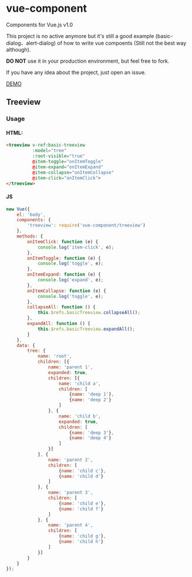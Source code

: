 # vue-component

Components for Vue.js v1.0

This project is no active anymore but it's still a good example (basic-dialog、alert-dialog) of how to write vue compoents (Still not the best way although).

**DO NOT** use it in your production environment, but feel free to fork.

If you have any idea about the project, just open an issue.

[DEMO](https://weilao.github.io/vue-component/examples)

## Treeview
### Usage
#### HTML:

```html
<treeview v-ref:basic-treeview
          :model="tree"
          :root-visible="true"
          @item-toggle="onItemToggle"
          @item-expand="onItemExpand"
          @item-collapse="onItemCollapse"
          @item-click="onItemClick">
</treeview>
```
#### JS
```js
new Vue({
    el: 'body',
    components: {
        'treeview': require('vue-component/treeview')
    },
    methods: {
        onItemClick: function (e) {
            console.log('item-click', e);
        },
        onItemToggle: function (e) {
            console.log('toggle', e);
        },
        onItemExpand: function (e) {
            console.log('expand', e);
        },
        onItemCollapse: function (e) {
            console.log('toggle', e);
        },
        collapseAll: function () {
            this.$refs.basicTreeview.collapseAll();
        },
        expandAll: function () {
            this.$refs.basicTreeview.expandAll();
        }
    },
    data: {
        tree: {
            name: 'root',
            children: [{
                name: 'parent 1',
                expanded: true,
                children: [{
                    name: 'child a',
                    children: [
                        {name: 'deep 1'},
                        {name: 'deep 2'}
                    ]
                }, {
                    name: 'child b',
                    expanded: true,
                    children: [
                        {name: 'deep 3'},
                        {name: 'deep 4'}
                    ]
                }]
            }, {
                name: 'parent 2',
                children: [
                    {name: 'child c'},
                    {name: 'child d'}
                ]
            }, {
                name: 'parent 3',
                children: [
                    {name: 'child e'},
                    {name: 'child f'}
                ]
            }, {
                name: 'parent 4',
                children: [
                    {name: 'child g'},
                    {name: 'child h'}
                ]
            }]
        }
    }
});
```
